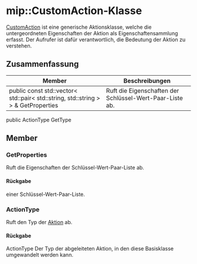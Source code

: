 # <a name="class-mipcustomaction"></a>mip::CustomAction-Klasse 
[CustomAction](#classmip_1_1_custom_action) ist eine generische Aktionsklasse, welche die untergeordneten Eigenschaften der Aktion als Eigenschaftensammlung erfasst. Der Aufrufer ist dafür verantwortlich, die Bedeutung der Aktion zu verstehen.
## <a name="summary"></a>Zusammenfassung
 Member                        | Beschreibungen                                
--------------------------------|---------------------------------------------
public const std::vector< std::pair< std::string, std::string > > & GetProperties | Ruft die Eigenschaften der Schlüssel-Wert-Paar-Liste ab.
public ActionType GetType
## <a name="members"></a>Member
### <a name="getproperties"></a>GetProperties
Ruft die Eigenschaften der Schlüssel-Wert-Paar-Liste ab.
#### <a name="returns"></a>Rückgabe
einer Schlüssel-Wert-Paar-Liste.
### <a name="actiontype"></a>ActionType
Ruft den Typ der [Aktion](#classmip_1_1_action) ab.
#### <a name="returns"></a>Rückgabe
ActionType Der Typ der abgeleiteten Aktion, in den diese Basisklasse umgewandelt werden kann.